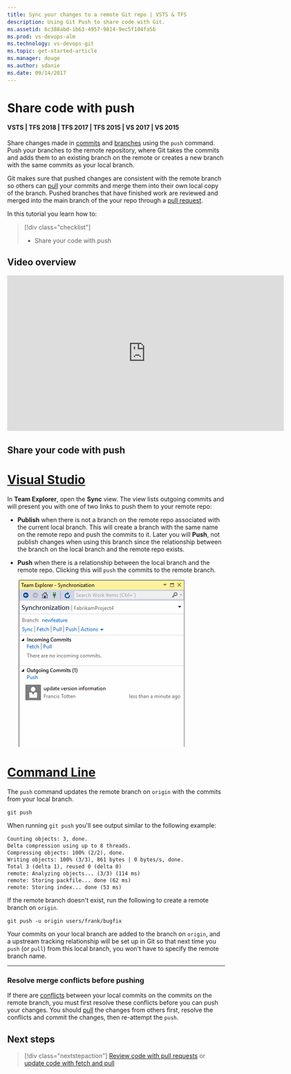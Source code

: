 ```yaml
---
title: Sync your changes to a remote Git repo | VSTS & TFS
description: Using Git Push to share code with Git.
ms.assetid: 6c388abd-1b63-4957-9814-9ec5f104fa5b
ms.prod: vs-devops-alm
ms.technology: vs-devops-git 
ms.topic: get-started-article
ms.manager: douge
ms.author: sdanie
ms.date: 09/14/2017
---
```


#  Share code with push

#### VSTS | TFS 2018 | TFS 2017 | TFS 2015 | VS 2017 | VS 2015

Share changes made in [commits](commits.md) and [branches](branches.md) using the `push` command. 
Push your branches to the remote repository, where Git takes the commits and adds them to an existing branch on the remote or creates a new branch with the same commits as your local branch.

Git makes sure that pushed changes are consistent with the remote branch so others can [pull](pulling.md) your commits and merge them into their own local copy of the branch. 
Pushed branches that have finished work are reviewed and merged into the main branch of the your repo through a [pull request](pullrequest.md).

In this tutorial you learn how to:

> [!div class="checklist"]
> * Share your code with push

## Video overview
   
<iframe src="https://channel9.msdn.com/series/Team-Services-Git-Tutorial/Git-Tutorial-Push/player" width="640" height="360" allowFullScreen frameBorder="0"></iframe>

<a name="share-your-code-with-push"></a>

## Share your code with push

# [Visual Studio](#tab/visual-studio)

In **Team Explorer**, open the **Sync** view. The view lists outgoing commits and will present you with one of two links to push them to your remote repo:

- **Publish** when there is not a branch on the remote repo associated with the current local branch. This will create a branch with the same name on the remote repo
and push the commits to it. Later you will **Push**, not publish changes when using this branch since the relationship between the branch on the local branch and the remote repo exists. 

- **Push** when there is a relationship between the local branch and  the remote repo. Clicking this will `push` the commits to the remote branch.    

    ![Pushing Changes with Git in Visual Studio](_img/vspush.gif)

# [Command Line](#tab/command-line)

The `push` command updates the remote branch on `origin` with the commits from your local branch.

```
git push
```

When running `git push` you'll see output similar to the following example:

```
Counting objects: 3, done.
Delta compression using up to 8 threads.
Compressing objects: 100% (2/2), done.
Writing objects: 100% (3/3), 861 bytes | 0 bytes/s, done.
Total 3 (delta 1), reused 0 (delta 0)
remote: Analyzing objects... (3/3) (114 ms)
remote: Storing packfile... done (62 ms)
remote: Storing index... done (53 ms)
```

If the remote branch doesn't exist, run the following to create a remote branch on `origin`.

```
git push -u origin users/frank/bugfix
```

Your commits on your local branch are added to the branch on `origin`, and a upstream tracking relationship will be set up in
Git so that next time you `push` (or `pull`) from this local branch, you won't have to specify the remote branch name.

---

### Resolve merge conflicts before pushing   

If there are [conflicts](merging.md) between your local commits on the commits on the remote branch, you must first resolve these conflicts before you can push your changes. 
You should [pull](pulling.md) the changes from others first, resolve the conflicts and commit the changes, then re-attempt the `push`.

## Next steps

> [!div class="nextstepaction"]
> [Review code with pull requests](pullrequest.md) or [update code with fetch and pull](pulling.md)

